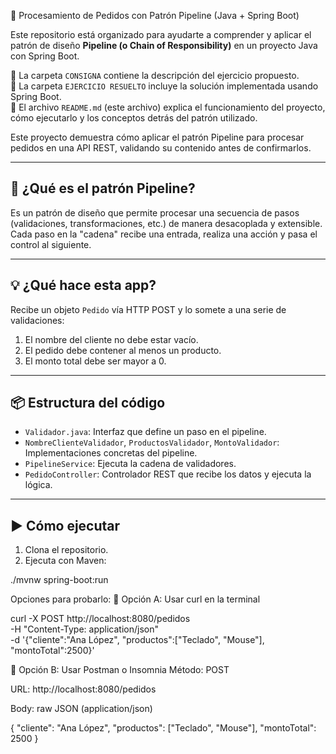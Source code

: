 🛒 Procesamiento de Pedidos con Patrón Pipeline (Java + Spring Boot)

Este repositorio está organizado para ayudarte a comprender y aplicar el patrón de diseño **Pipeline (o Chain of Responsibility)** en un proyecto Java con Spring Boot.

🔹 La carpeta `CONSIGNA` contiene la descripción del ejercicio propuesto.  
🔹 La carpeta `EJERCICIO RESUELTO` incluye la solución implementada usando Spring Boot.  
🔹 El archivo `README.md` (este archivo) explica el funcionamiento del proyecto, cómo ejecutarlo y los conceptos detrás del patrón utilizado.

Este proyecto demuestra cómo aplicar el patrón Pipeline para procesar pedidos en una API REST, validando su contenido antes de confirmarlos.

---

## 🧠 ¿Qué es el patrón Pipeline?

Es un patrón de diseño que permite procesar una secuencia de pasos (validaciones, transformaciones, etc.) de manera desacoplada y extensible.  
Cada paso en la "cadena" recibe una entrada, realiza una acción y pasa el control al siguiente.

---

## 💡 ¿Qué hace esta app?

Recibe un objeto `Pedido` vía HTTP POST y lo somete a una serie de validaciones:

1. El nombre del cliente no debe estar vacío.  
2. El pedido debe contener al menos un producto.  
3. El monto total debe ser mayor a 0.

---

## 📦 Estructura del código

- `Validador.java`: Interfaz que define un paso en el pipeline.  
- `NombreClienteValidador`, `ProductosValidador`, `MontoValidador`: Implementaciones concretas del pipeline.  
- `PipelineService`: Ejecuta la cadena de validadores.  
- `PedidoController`: Controlador REST que recibe los datos y ejecuta la lógica.

---

## ▶️ Cómo ejecutar

1. Clona el repositorio.  
2. Ejecuta con Maven:

./mvnw spring-boot:run

Opciones para probarlo:
🧪 Opción A: Usar curl en la terminal

curl -X POST http://localhost:8080/pedidos \
  -H "Content-Type: application/json" \
  -d '{"cliente":"Ana López", "productos":["Teclado", "Mouse"], "montoTotal":2500}'

🧪 Opción B: Usar Postman o Insomnia
Método: POST

URL: http://localhost:8080/pedidos

Body: raw JSON (application/json)

{
  "cliente": "Ana López",
  "productos": ["Teclado", "Mouse"],
  "montoTotal": 2500
}

